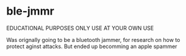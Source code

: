# ble-jmmr
 EDUCATIONAL PURPOSES ONLY USE AT YOUR OWN USE

 Was orignally going to be a bluetooth jammer, for research on how to protect aginst attacks. But ended up becomming an apple spammer
